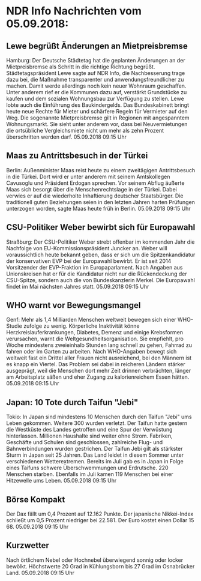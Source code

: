 # NDR Info Nachrichten vom 05.09.2018:


## Lewe begrüßt Änderungen an Mietpreisbremse
Hamburg: Der Deutsche Städtetag hat die geplanten Änderungen an der Mietpreisbremse als Schritt in die richtige Richtung begrüßt. Städtetagspräsident Lewe sagte auf NDR Info, die Nachbesserung trage dazu bei, die Maßnahme transparenter und anwendungsfreundlicher zu machen. Damit werde allerdings noch kein neuer Wohnraum geschaffen. Unter anderem rief er die Kommunen dazu auf, verstärkt Grundstücke zu kaufen und dem sozialen Wohnungsbau zur Verfügung zu stellen. Lewe lobte auch die Einführung des Baukindergelds. Das Bundeskabinett bringt heute neue Rechte für Mieter und schärfere Regeln für Vermieter auf den Weg. Die sogenannte Mietpreisbremse gilt in Regionen mit angespanntem Wohnungsmarkt. Sie sieht unter anderem vor, dass bei Neuvermietungen die ortsübliche Vergleichsmiete nicht um mehr als zehn Prozent überschritten werden darf. 05.09.2018 09:15 Uhr 

## Maas zu Antrittsbesuch in der Türkei
Berlin: Außenminister Maas reist heute zu einem zweitägigen Antrittsbesuch in die Türkei. Dort wird er unter anderem mit seinem Amtskollegen Cavusoglu und Präsident Erdogan sprechen. Vor seinem Abflug äußerte Maas sich besorgt über die Menschenrechtslage in der Türkei. Dabei verwies er auf die wiederholte Inhaftierung deutscher Staatsbürger. Die traditionell guten Beziehungen seien in den letzten Jahren harten Prüfungen unterzogen worden, sagte Maas heute früh in Berlin. 05.09.2018 09:15 Uhr 

## CSU-Politiker Weber bewirbt sich für Europawahl
Straßburg: Der CSU-Politiker Weber strebt offenbar im kommenden Jahr die Nachfolge von EU-Kommissionspräsident Juncker an. Weber will voraussichtlich heute bekannt geben, dass er sich um die Spitzenkandidatur der konservativen EVP bei der Europawahl bewirbt. Er ist seit 2014 Vorsitzender der EVP-Fraktion im Europaparlament. Nach Angaben aus Unionskreisen hat er für die Kandidatur nicht nur die Rückendeckung der CSU-Spitze, sondern auch die von Bundeskanzlerin Merkel. Die Europawahl findet im Mai nächsten Jahres statt. 05.09.2018 09:15 Uhr 

## WHO warnt vor Bewegungsmangel
Genf: Mehr als 1,4 Milliarden Menschen weltweit bewegen sich einer WHO-Studie zufolge zu wenig. Körperliche Inaktivität könne Herzkreislauferkrankungen, Diabetes, Demenz und einige Krebsformen verursachen, warnt die Weltgesundheitsorganisation. Sie empfiehlt, pro Woche mindestens zweieinhalb Stunden lang schnell zu gehen, Fahrrad zu fahren oder im Garten zu arbeiten. Nach WHO-Angaben bewegt sich weltweit fast ein Drittel aller Frauen nicht ausreichend, bei den Männern ist es knapp ein Viertel. Das Problem sei dabei in reicheren Ländern stärker ausgeprägt, weil die Menschen dort mehr Zeit drinnen verbrächten, länger am Arbeitsplatz säßen und eher Zugang zu kalorienreichem Essen hätten. 05.09.2018 09:15 Uhr 

## Japan: 10 Tote durch Taifun "Jebi"
Tokio: In Japan sind mindestens 10 Menschen durch den Taifun "Jebi" ums Leben gekommen. Weitere 300 wurden verletzt. Der Taifun hatte gestern die Westküste des Landes getroffen und eine Spur der Verwüstung hinterlassen. Millionen Haushalte sind weiter ohne Strom. Fabriken, Geschäfte und Schulen sind geschlossen, zahlreiche Flug- und Bahnverbindungen wurden gestrichen. Der Taifun Jebi gilt als stärkster Sturm in Japan seit 25 Jahren. Das Land leidet in diesem Sommer unter verschiedenen Wetterextremen. Bereits im Juli gab es in Japan in Folge eines Taifuns schwere Überschwemmungen und Erdrutsche. 220 Menschen starben. Ebenfalls im Juli kamen 119 Menschen bei einer Hitzewelle ums Leben. 05.09.2018 09:15 Uhr 

## Börse Kompakt
Der Dax fällt um 0,4 Prozent auf 12.162 Punkte. Der japanische Nikkei-Index schließt um 0,5 Prozent niedriger bei 22.581. Der Euro kostet einen Dollar 15 68. 05.09.2018 09:15 Uhr 

## Kurzwetter
Nach örtlichem Nebel oder Hochnebel überwiegend sonnig oder locker bewölkt. Höchstwerte 20 Grad in Kühlungsborn bis 27 Grad im Osnabrücker Land. 05.09.2018 09:15 Uhr 
